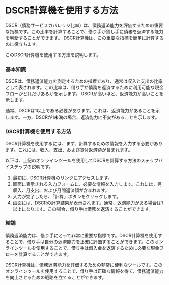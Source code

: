 DSCR計算機を使用する方法
==============

DSCR（債務サービスカバレッジ比率）は、債務返済能力を評価するための重要な指標です。この比率を計算することで、借り手が貸し手に債務を返済する能力を判断することができます。 DSCR計算機は、この重要な指標を簡単に計算するのに役立ちます。

このDSCR計算機を使用する方法を説明します。

### 基本知識

DSCRは、債務返済能力を測定するための指標であり、通常は収入と支出の比率として表されます。この比率は、借り手が債務を返済するために利用可能な現金フローがどれだけあるかを示します。 DSCRが高いほど、返済能力が高いことを示します。

通常、DSCRは1以上である必要があります。これは、返済能力があることを示します。一方、DSCRが1未満の場合、返済能力に不安があることを示します。

###  DSCR計算機を使用する方法 

DSCR計算機を使用するには、まず、計算するための情報を入力する必要があります。これには、収入、支出、および貸付返済額が含まれます。

以下は、上記のオンラインツールを使用してDSCRを計算する方法のステップバイステップの説明です。

1. 最初に、DSCR計算機のリンクにアクセスします。
2. 画面に表示される入力フォームに、必要な情報を入力します。これには、月収入、月支出、および月間返済額が含まれます。
3. 入力が完了したら、「計算」ボタンをクリックします。
4. 画面には、DSCRの計算結果が表示されます。通常、返済能力がある場合は1以上になります。この場合、借り手は債務を返済することができます。

###  結論 

債務返済能力は、借り手にとって非常に重要な指標です。DSCR計算機を使用することで、借り手は自分の返済能力を正確に評価することができます。このオンラインツールを使用することで、借り手は借入金を返済するために必要な現金フローを計算することができます。

DSCR計算機は、債務返済能力を評価するための非常に便利なツールです。このオンラインツールを使用することで、借り手は正確な情報を得て、債務返済能力を向上させるための戦略を立てることができます。
